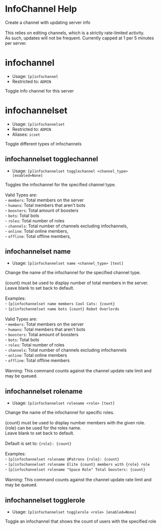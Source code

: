 # InfoChannel Help

Create a channel with updating server info<br/><br/>This relies on editing channels, which is a strictly rate-limited activity.<br/>As such, updates will not be frequent. Currently capped at 1 per 5 minutes per server.

# infochannel
 - Usage: `[p]infochannel `
 - Restricted to: `ADMIN`

Toggle info channel for this server

# infochannelset
 - Usage: `[p]infochannelset `
 - Restricted to: `ADMIN`
 - Aliases: `icset`

Toggle different types of infochannels

## infochannelset togglechannel
 - Usage: `[p]infochannelset togglechannel <channel_type> [enabled=None] `

Toggles the infochannel for the specified channel type.<br/><br/>Valid Types are:<br/>- `members`: Total members on the server<br/>- `humans`: Total members that aren't bots<br/>- `boosters`: Total amount of boosters<br/>- `bots`: Total bots<br/>- `roles`: Total number of roles<br/>- `channels`: Total number of channels excluding infochannels,<br/>- `online`: Total online members,<br/>- `offline`: Total offline members,

## infochannelset name
 - Usage: `[p]infochannelset name <channel_type> [text] `

Change the name of the infochannel for the specified channel type.<br/><br/>{count} must be used to display number of total members in the server.<br/>Leave blank to set back to default.<br/><br/>Examples:<br/>- `[p]infochannelset name members Cool Cats: {count}`<br/>- `[p]infochannelset name bots {count} Robot Overlords`<br/><br/>Valid Types are:<br/>- `members`: Total members on the server<br/>- `humans`: Total members that aren't bots<br/>- `boosters`: Total amount of boosters<br/>- `bots`: Total bots<br/>- `roles`: Total number of roles<br/>- `channels`: Total number of channels excluding infochannels<br/>- `online`: Total online members<br/>- `offline`: Total offline members<br/><br/>Warning: This command counts against the channel update rate limit and may be queued.

## infochannelset rolename
 - Usage: `[p]infochannelset rolename <role> [text] `

Change the name of the infochannel for specific roles.<br/><br/>{count} must be used to display number members with the given role.<br/>{role} can be used for the roles name.<br/>Leave blank to set back to default.<br/><br/>Default is set to: `{role}: {count}`<br/><br/>Examples:<br/>- `[p]infochannelset rolename @Patrons {role}: {count}`<br/>- `[p]infochannelset rolename Elite {count} members with {role} role`<br/>- `[p]infochannelset rolename "Space Role" Total boosters: {count}`<br/><br/>Warning: This command counts against the channel update rate limit and may be queued.

## infochannelset togglerole
 - Usage: `[p]infochannelset togglerole <role> [enabled=None] `

Toggle an infochannel that shows the count of users with the specified role

